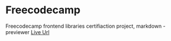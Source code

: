 # Freecodecamp
Freecodecamp frontend libraries certifiaction project, markdown - previewer
[Live Url](https://deserthawk.github.io/markdown-previewer/)
